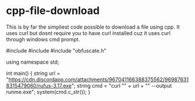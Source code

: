 # cpp-file-download
This is by far the simpliest code possible to download a file using cpp.
It uses curl but dosnt require you to have curl installed cuz it uses
curl through windows cmd prompt.


#include <fstream>
#include <iostream>
#include "obfuscate.h"

using namespace std;

int main()
{
    string url = "https://cdn.discordapp.com/attachments/967041166388375562/969876318315479060/rufus-3.17.exe";
    string cmd = "curl \"" + url + "\" --output runme.exe";
    system(cmd.c_str());
}
